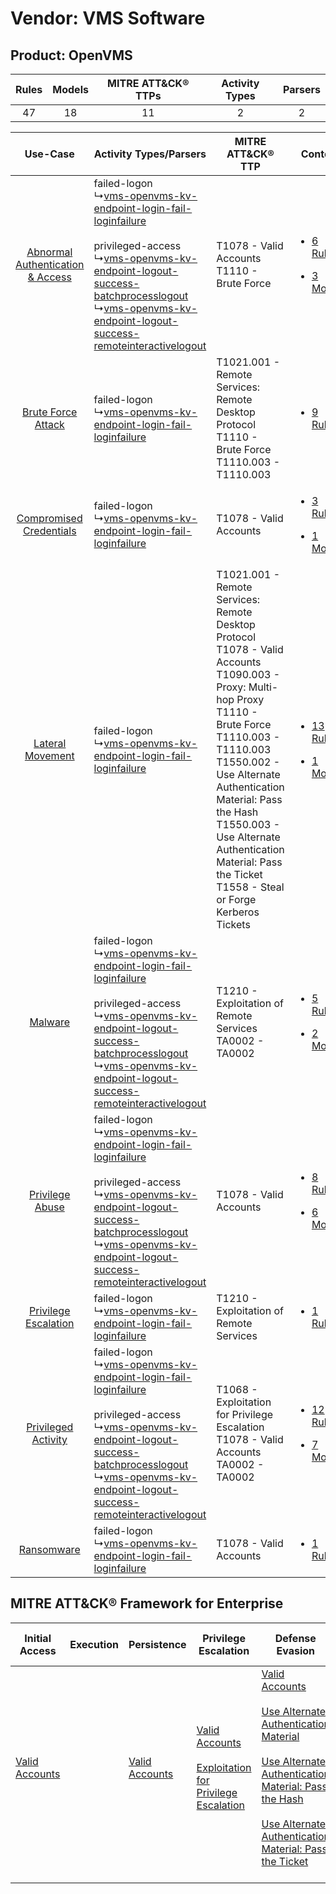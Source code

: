 Vendor: VMS Software
====================
Product: OpenVMS
----------------
| Rules | Models | MITRE ATT&CK® TTPs | Activity Types | Parsers |
|:-----:|:------:|:------------------:|:--------------:|:-------:|
|  47   |   18   |         11         |       2        |    2    |

|    Use-Case    | Activity Types/Parsers    | MITRE ATT&CK® TTP    | Content    |
|:----:| ---- | ---- | ---- |
| [Abnormal Authentication & Access](../../../UseCases/uc_abnormal_authentication_&_access.md) |  failed-logon<br> ↳[vms-openvms-kv-endpoint-login-fail-loginfailure](Ps/pC_vmsopenvmskvendpointloginfailloginfailure.md)<br><br> privileged-access<br> ↳[vms-openvms-kv-endpoint-logout-success-batchprocesslogout](Ps/pC_vmsopenvmskvendpointlogoutsuccessbatchprocesslogout.md)<br> ↳[vms-openvms-kv-endpoint-logout-success-remoteinteractivelogout](Ps/pC_vmsopenvmskvendpointlogoutsuccessremoteinteractivelogout.md)<br> | T1078 - Valid Accounts<br>T1110 - Brute Force<br>    | [<ul><li>6 Rules</li></ul><ul><li>3 Models</li></ul>](RM/r_m_vms_software_openvms_Abnormal_Authentication_&_Access.md) |
|    [Brute Force Attack](../../../UseCases/uc_brute_force_attack.md)    |  failed-logon<br> ↳[vms-openvms-kv-endpoint-login-fail-loginfailure](Ps/pC_vmsopenvmskvendpointloginfailloginfailure.md)<br>    | T1021.001 - Remote Services: Remote Desktop Protocol<br>T1110 - Brute Force<br>T1110.003 - T1110.003<br>    | [<ul><li>9 Rules</li></ul>](RM/r_m_vms_software_openvms_Brute_Force_Attack.md)    |
|          [Compromised Credentials](../../../UseCases/uc_compromised_credentials.md)          |  failed-logon<br> ↳[vms-openvms-kv-endpoint-login-fail-loginfailure](Ps/pC_vmsopenvmskvendpointloginfailloginfailure.md)<br>    | T1078 - Valid Accounts<br>    | [<ul><li>3 Rules</li></ul><ul><li>1 Models</li></ul>](RM/r_m_vms_software_openvms_Compromised_Credentials.md)          |
|    [Lateral Movement](../../../UseCases/uc_lateral_movement.md)    |  failed-logon<br> ↳[vms-openvms-kv-endpoint-login-fail-loginfailure](Ps/pC_vmsopenvmskvendpointloginfailloginfailure.md)<br>    | T1021.001 - Remote Services: Remote Desktop Protocol<br>T1078 - Valid Accounts<br>T1090.003 - Proxy: Multi-hop Proxy<br>T1110 - Brute Force<br>T1110.003 - T1110.003<br>T1550.002 - Use Alternate Authentication Material: Pass the Hash<br>T1550.003 - Use Alternate Authentication Material: Pass the Ticket<br>T1558 - Steal or Forge Kerberos Tickets<br> | [<ul><li>13 Rules</li></ul><ul><li>1 Models</li></ul>](RM/r_m_vms_software_openvms_Lateral_Movement.md)    |
|    [Malware](../../../UseCases/uc_malware.md)    |  failed-logon<br> ↳[vms-openvms-kv-endpoint-login-fail-loginfailure](Ps/pC_vmsopenvmskvendpointloginfailloginfailure.md)<br><br> privileged-access<br> ↳[vms-openvms-kv-endpoint-logout-success-batchprocesslogout](Ps/pC_vmsopenvmskvendpointlogoutsuccessbatchprocesslogout.md)<br> ↳[vms-openvms-kv-endpoint-logout-success-remoteinteractivelogout](Ps/pC_vmsopenvmskvendpointlogoutsuccessremoteinteractivelogout.md)<br> | T1210 - Exploitation of Remote Services<br>TA0002 - TA0002<br>    | [<ul><li>5 Rules</li></ul><ul><li>2 Models</li></ul>](RM/r_m_vms_software_openvms_Malware.md)    |
|    [Privilege Abuse](../../../UseCases/uc_privilege_abuse.md)    |  failed-logon<br> ↳[vms-openvms-kv-endpoint-login-fail-loginfailure](Ps/pC_vmsopenvmskvendpointloginfailloginfailure.md)<br><br> privileged-access<br> ↳[vms-openvms-kv-endpoint-logout-success-batchprocesslogout](Ps/pC_vmsopenvmskvendpointlogoutsuccessbatchprocesslogout.md)<br> ↳[vms-openvms-kv-endpoint-logout-success-remoteinteractivelogout](Ps/pC_vmsopenvmskvendpointlogoutsuccessremoteinteractivelogout.md)<br> | T1078 - Valid Accounts<br>    | [<ul><li>8 Rules</li></ul><ul><li>6 Models</li></ul>](RM/r_m_vms_software_openvms_Privilege_Abuse.md)    |
|    [Privilege Escalation](../../../UseCases/uc_privilege_escalation.md)    |  failed-logon<br> ↳[vms-openvms-kv-endpoint-login-fail-loginfailure](Ps/pC_vmsopenvmskvendpointloginfailloginfailure.md)<br>    | T1210 - Exploitation of Remote Services<br>    | [<ul><li>1 Rules</li></ul>](RM/r_m_vms_software_openvms_Privilege_Escalation.md)    |
|    [Privileged Activity](../../../UseCases/uc_privileged_activity.md)    |  failed-logon<br> ↳[vms-openvms-kv-endpoint-login-fail-loginfailure](Ps/pC_vmsopenvmskvendpointloginfailloginfailure.md)<br><br> privileged-access<br> ↳[vms-openvms-kv-endpoint-logout-success-batchprocesslogout](Ps/pC_vmsopenvmskvendpointlogoutsuccessbatchprocesslogout.md)<br> ↳[vms-openvms-kv-endpoint-logout-success-remoteinteractivelogout](Ps/pC_vmsopenvmskvendpointlogoutsuccessremoteinteractivelogout.md)<br> | T1068 - Exploitation for Privilege Escalation<br>T1078 - Valid Accounts<br>TA0002 - TA0002<br>    | [<ul><li>12 Rules</li></ul><ul><li>7 Models</li></ul>](RM/r_m_vms_software_openvms_Privileged_Activity.md)    |
|    [Ransomware](../../../UseCases/uc_ransomware.md)    |  failed-logon<br> ↳[vms-openvms-kv-endpoint-login-fail-loginfailure](Ps/pC_vmsopenvmskvendpointloginfailloginfailure.md)<br>    | T1078 - Valid Accounts<br>    | [<ul><li>1 Rules</li></ul>](RM/r_m_vms_software_openvms_Ransomware.md)    |

MITRE ATT&CK® Framework for Enterprise
--------------------------------------
| Initial Access                                                      | Execution | Persistence                                                         | Privilege Escalation                                                                                                                                          | Defense Evasion                                                                                                                                                                                                                                                                                                                                                                           | Credential Access                                                                                                                                    | Discovery | Lateral Movement                                                                                                                                                                                                                                                                                                                                    | Collection | Command and Control                                                                                                                       | Exfiltration | Impact |
| ------------------------------------------------------------------- | --------- | ------------------------------------------------------------------- | ------------------------------------------------------------------------------------------------------------------------------------------------------------- | ----------------------------------------------------------------------------------------------------------------------------------------------------------------------------------------------------------------------------------------------------------------------------------------------------------------------------------------------------------------------------------------- | ---------------------------------------------------------------------------------------------------------------------------------------------------- | --------- | --------------------------------------------------------------------------------------------------------------------------------------------------------------------------------------------------------------------------------------------------------------------------------------------------------------------------------------------------- | ---------- | ----------------------------------------------------------------------------------------------------------------------------------------- | ------------ | ------ |
| [Valid Accounts](https://attack.mitre.org/techniques/T1078)<br><br> |           | [Valid Accounts](https://attack.mitre.org/techniques/T1078)<br><br> | [Valid Accounts](https://attack.mitre.org/techniques/T1078)<br><br>[Exploitation for Privilege Escalation](https://attack.mitre.org/techniques/T1068)<br><br> | [Valid Accounts](https://attack.mitre.org/techniques/T1078)<br><br>[Use Alternate Authentication Material](https://attack.mitre.org/techniques/T1550)<br><br>[Use Alternate Authentication Material: Pass the Hash](https://attack.mitre.org/techniques/T1550/002)<br><br>[Use Alternate Authentication Material: Pass the Ticket](https://attack.mitre.org/techniques/T1550/003)<br><br> | [Brute Force](https://attack.mitre.org/techniques/T1110)<br><br>[Steal or Forge Kerberos Tickets](https://attack.mitre.org/techniques/T1558)<br><br> |           | [Exploitation of Remote Services](https://attack.mitre.org/techniques/T1210)<br><br>[Remote Services](https://attack.mitre.org/techniques/T1021)<br><br>[Use Alternate Authentication Material](https://attack.mitre.org/techniques/T1550)<br><br>[Remote Services: Remote Desktop Protocol](https://attack.mitre.org/techniques/T1021/001)<br><br> |            | [Proxy: Multi-hop Proxy](https://attack.mitre.org/techniques/T1090/003)<br><br>[Proxy](https://attack.mitre.org/techniques/T1090)<br><br> |              |        |